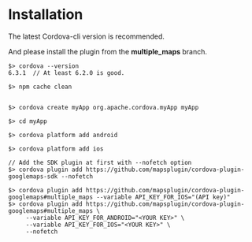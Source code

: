 # Installation

The latest Cordova-cli version is recommended.

And please install the plugin from the **multiple_maps** branch.

```
$> cordova --version
6.3.1  // At least 6.2.0 is good.

$> npm cache clean


$> cordova create myApp org.apache.cordova.myApp myApp

$> cd myApp

$> cordova platform add android

$> cordova platform add ios

// Add the SDK plugin at first with --nofetch option
$> cordova plugin add https://github.com/mapsplugin/cordova-plugin-googlemaps-sdk --nofetch

$> cordova plugin add https://github.com/mapsplugin/cordova-plugin-googlemaps#multiple_maps --variable API_KEY_FOR_IOS="(API key)"
$> cordova plugin add https://github.com/mapsplugin/cordova-plugin-googlemaps#multiple_maps \
     --variable API_KEY_FOR_ANDROID="<YOUR KEY>" \
     --variable API_KEY_FOR_IOS="<YOUR KEY>" \
     --nofetch
```
